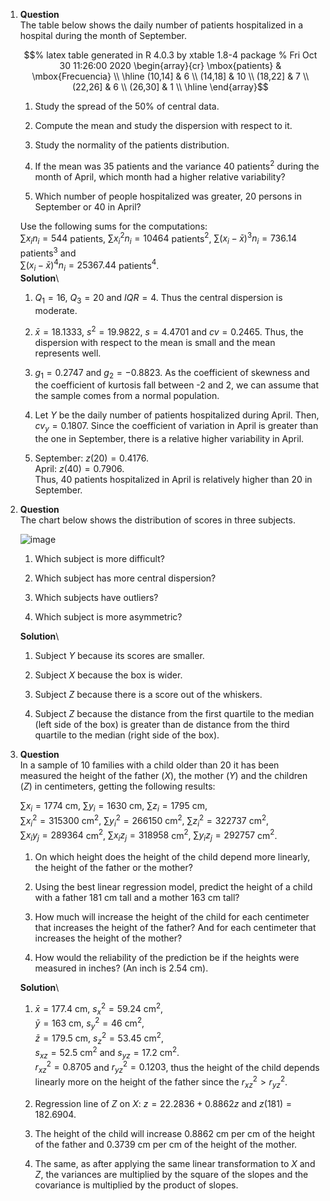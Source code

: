 1.  **Question**\
    The table below shows the daily number of patients hospitalized in a
    hospital during the month of September.

    $$% latex table generated in R 4.0.3 by xtable 1.8-4 package
      % Fri Oct 30 11:26:00 2020
      \begin{array}{cr}
       \mbox{patients} & \mbox{Frecuencia} \\ 
        \hline
      (10,14] & 6 \\ 
        (14,18] & 10 \\ 
        (18,22] & 7 \\ 
        (22,26] & 6 \\ 
        (26,30] & 1 \\ 
         \hline
      \end{array}$$

    1.  Study the spread of the 50% of central data.

    2.  Compute the mean and study the dispersion with respect to it.

    3.  Study the normality of the patients distribution.

    4.  If the mean was 35 patients and the variance 40 patients$^2$
        during the month of April, which month had a higher relative
        variability?

    5.  Which number of people hospitalized was greater, 20 persons in
        September or 40 in April?

    Use the following sums for the computations:\
    $\sum x_in_i=544$ patients, $\sum x_i^2n_i=10464$ patients$^2$,
    $\sum (x_i-\bar x)^3n_i=736.14$ patients$^3$ and\
    $\sum (x_i-\bar x)^4n_i = 25367.44$ patients$^4$.\
    **Solution**\

    1.  $Q_1=16$, $Q_3=20$ and $IQR=4$. Thus the central dispersion is
        moderate.

    2.  $\bar x=18.1333$, $s^2=19.9822$, $s=4.4701$ and $cv=0.2465$.
        Thus, the dispersion with respect to the mean is small and the
        mean represents well.

    3.  $g_1=0.2747$ and $g_2=-0.8823$. As the coefficient of skewness
        and the coefficient of kurtosis fall between -2 and 2, we can
        assume that the sample comes from a normal population.

    4.  Let $Y$ be the daily number of patients hospitalized during
        April. Then, $cv_y=0.1807$. Since the coefficient of variation
        in April is greater than the one in September, there is a
        relative higher variability in April.

    5.  September: $z(20)=0.4176$.\
        April: $z(40)=0.7906$.\
        Thus, 40 patients hospitalized in April is relatively higher
        than 20 in September.

2.  **Question**\
    The chart below shows the distribution of scores in three subjects.

    ![image](media/supplements1/exercise2/des-gen-14-box-plot-scores.svg)

    1.  Which subject is more difficult?

    2.  Which subject has more central dispersion?

    3.  Which subjects have outliers?

    4.  Which subject is more asymmetric?

    **Solution**\

    1.  Subject $Y$ because its scores are smaller.

    2.  Subject $X$ because the box is wider.

    3.  Subject $Z$ because there is a score out of the whiskers.

    4.  Subject $Z$ because the distance from the first quartile to the
        median (left side of the box) is greater than de distance from
        the third quartile to the median (right side of the box).

3.  **Question**\
    In a sample of 10 families with a child older than 20 it has been
    measured the height of the father ($X$), the mother ($Y$) and the
    children ($Z$) in centimeters, getting the following results:

    $\sum x_i=1774$ cm, $\sum y_i=1630$ cm, $\sum z_i=1795$ cm,\
    $\sum x_i^2=315300$ cm$^2$, $\sum y_i^2=266150$ cm$^2$,
    $\sum z_i^2=322737$ cm$^2$,\
    $\sum x_iy_j=289364$ cm$^2$, $\sum x_iz_j=318958$ cm$^2$,
    $\sum y_iz_j=292757$ cm$^2$.

    1.  On which height does the height of the child depend more
        linearly, the height of the father or the mother?

    2.  Using the best linear regression model, predict the height of a
        child with a father 181 cm tall and a mother 163 cm tall?

    3.  How much will increase the height of the child for each
        centimeter that increases the height of the father? And for each
        centimeter that increases the height of the mother?

    4.  How would the reliability of the prediction be if the heights
        were measured in inches? (An inch is 2.54 cm).

    **Solution**\

    1.  $\bar x=177.4$ cm, $s_x^2=59.24$ cm$^2$,\
        $\bar y=163$ cm, $s_y^2=46$ cm$^2$,\
        $\bar z=179.5$ cm, $s_z^2=53.45$ cm$^2$,\
        $s_{xz}=52.5$ cm$^2$ and $s_{yz}=17.2$ cm$^2$.\
        $r^2_{xz}=0.8705$ and $r^2_{yz}=0.1203$, thus the height of the
        child depends linearly more on the height of the father since
        the $r^2_{xz}>r^2_{yz}$.

    2.  Regression line of $Z$ on $X$: $z=22.2836 + 0.8862z$ and
        $z(181)=182.6904$.

    3.  The height of the child will increase $0.8862$ cm per cm of the
        height of the father and $0.3739$ cm per cm of the height of the
        mother.

    4.  The same, as after applying the same linear transformation to
        $X$ and $Z$, the variances are multiplied by the square of the
        slopes and the covariance is multiplied by the product of
        slopes.
